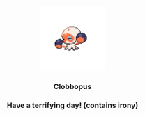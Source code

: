 <p align="center">
    <img src="https://raw.githubusercontent.com/PokeAPI/sprites/master/sprites/pokemon/852.png" width="150" height="150">
</p>
<h3 align="center"> <b>Clobbopus</b></h3>
<h3 align="center">Have a terrifying day! (contains irony)</h3>

